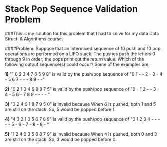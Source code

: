 # Stack Pop Sequence Validation Problem
###This is my solution for this problem that I had to solve for my data Data Struct. &amp; Algorithms course.

####Problem:
Suppose that an intermixed sequence of 10 push and 10 pop operations are performed on a LIFO stack. The pushes push the letters 0 through 9 in order; the pops print out the return value. Which of the following output sequence(s) could occur? Some of the examples are:

<b>1)</b> "1 0 2 3 4 7 6 5 9 8" is valid by the push/pop sequence of "0 1 - - 2 - 3 - 4 - 5 6 7 - - - 8 9 - -"

<b>2)</b> "0 2 1 3 4 6 9 8 7 5" is valid by the push/pop sequence of "0 - 1 2 - - 3 - 4 - 5 6 - 7 8 9 - - - - "

<b>3)</b> "3 2 4 6 1 8 7 9 5 0" is invalid because When 6 is pushed, both 1 and 5 are still on the stack. So, 5 would be popped before 1.

<b>4)</b> "4 3 2 1 0 5 6 7 8 9" is valid by the push/pop sequence of "0 1 2 3 4 - - - - - 5 - 6 - 7 - 8 - 9 - "

<b>5)</b> "1 2 4 0 3 5 6 8 7 9" is invalid because When 4 is pushed, both 0 and 3 are still on the stack. So, 3 would be
popped before 0.
